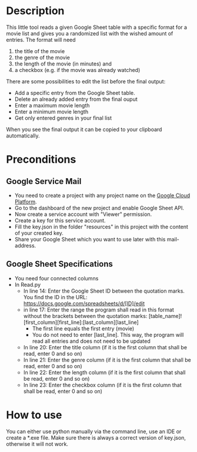 # Description

This little tool reads a given Google Sheet table with a specific format for a movie list and gives you a randomized list with the wished amount of entries.
The format will need 
1. the title of the movie
2. the genre of the movie
3. the length of the movie (in minutes) and
4. a checkbox (e.g. if the movie was already watched)

There are some possibilities to edit the list before the final output:
- Add a specific entry from the Google Sheet table.
- Delete an already added entry from the final ouput
- Enter a maximum movie length
- Enter a minimum movie length
- Get only entered genres in your final list

When you see the final output it can be copied to your clipboard automatically.

# Preconditions
## Google Service Mail
- You need to create a project with any project name on the [Google Cloud Platform](https://console.developers.google.com).
- Go to the dashboard of the new project and enable Google Sheet API.
- Now create a service account with "Viewer" permission.
- Create a key for this service account. 
- Fill the key.json in the folder "resources" in this project with the content of your created key.
- Share your Google Sheet which you want to use later with this mail-address.

## Google Sheet Specifications

- You need four connected columns
- In Read.py
  - In line 14: Enter the Google Sheet ID between the quotation marks. You find the ID in the URL: https://docs.google.com/spreadsheets/d/[ID]/edit
  - in line 17: Enter the range the program shall read in this format without the brackets between the quotation marks: 
  [table_name]![first_column][first_line]:[last_column][last_line]
    - The first line equals the first entry (movie)
    - You do not need to enter [last_line]. This way, the program will read all entries and does not need to be updated
  - In line 20: Enter the title column (if it is the first column that shall be read, enter 0 and so on)
  - In line 21: Enter the genre column (if it is the first column that shall be read, enter 0 and so on)
  - In line 22: Enter the length column (if it is the first column that shall be read, enter 0 and so on)
  - In line 23: Enter the checkbox column (if it is the first column that shall be read, enter 0 and so on)

# How to use
You can either use python manually via the command line, use an IDE or create a *.exe file.
Make sure there is always a correct version of key.json, otherwise it will not work.
